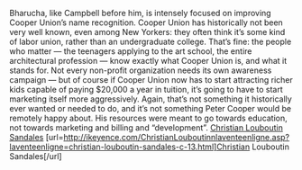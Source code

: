 Bharucha, like Campbell before him, is intensely focused on improving Cooper Union’s name recognition. Cooper Union has historically not been very well known, even among New Yorkers: they often think it’s some kind of labor union, rather than an undergraduate college. That’s fine: the people who matter — the teenagers applying to the art school, the entire architectural profession — know exactly what Cooper Union is, and what it stands for. Not every non-profit organization needs its own awareness campaign — but of course if Cooper Union now has to start attracting richer kids capable of paying $20,000 a year in tuition, it’s going to have to start marketing itself more aggressively. Again, that’s not something it historically ever wanted or needed to do, and it’s not something Peter Cooper would be remotely happy about. His resources were meant to go towards education, not towards marketing and billing and “development”.
 <a href="http://ikeyence.com/ChristianLouboutinnlaventeenligne.asp?laventeenligne=christian-louboutin-sandales-c-13.html" >Christian Louboutin Sandales</a>
[url=http://ikeyence.com/ChristianLouboutinnlaventeenligne.asp?laventeenligne=christian-louboutin-sandales-c-13.html]Christian Louboutin Sandales[/url]